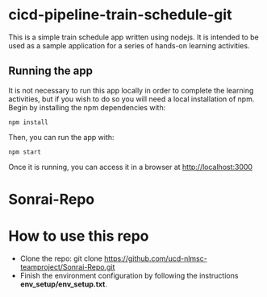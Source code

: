 # cicd-pipeline-train-schedule-git

This is a simple train schedule app written using nodejs. It is intended to be used as a sample application for a series of hands-on learning activities.

## Running the app

It is not necessary to run this app locally in order to complete the learning activities, but if you wish to do so you will need a local installation of npm. Begin by installing the npm dependencies with:

    npm install

Then, you can run the app with:

    npm start

Once it is running, you can access it in a browser at [http://localhost:3000](http://localhost:3000)

# Sonrai-Repo
# How to use this repo
- Clone the repo: git clone https://github.com/ucd-nlmsc-teamproject/Sonrai-Repo.git
- Finish the environment configuration by following the instructions **env_setup/env_setup.txt**.
